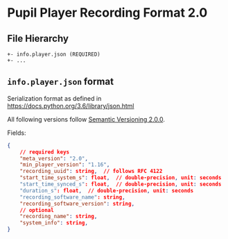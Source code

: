 # Pupil Player Recording Format 2.0

## File Hierarchy

```
+- info.player.json (REQUIRED)
+- ...
```

## `info.player.json` format

Serialization format as defined in https://docs.python.org/3.6/library/json.html

All following versions follow [Semantic Versioning 2.0.0](https://semver.org/).

Fields:
```json
{
    // required keys
    "meta_version": "2.0",
    "min_player_version": "1.16",
    "recording_uuid": string,  // follows RFC 4122
    "start_time_system_s": float,  // double-precision, unit: seconds
    "start_time_synced_s": float,  // double-precision, unit: seconds
    "duration_s": float,  // double-precision, unit: seconds
    "recording_software_name": string,
    "recording_software_version": string,
    // optional
    "recording_name": string,
    "system_info": string,
}
```